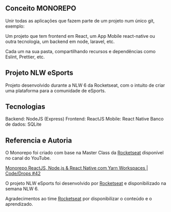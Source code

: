 ## Conceito MONOREPO

Unir todas as aplicações que fazem parte de um projeto num único git, exemplo:

Um projeto que tem frontend em React, um App Mobile react-native ou outra tecnologia, um backend em node, laravel,
etc.

Cada um na sua pasta, compartilhando recursos e dependências como Eslint, Prettier, etc.

## Projeto NLW eSports

Projeto desenvolvido durante a NLW 6 da Rocketseat, com o intuito de criar uma plataforma para a comunidade de eSports.

## Tecnologias

Backend: NodeJS (Express)
Frontend: ReactJS
Mobile: React Native
Banco de dados: SQLite

## Referencia e Autoria

O Monorepo foi criado com base na Master Class da [Rocketseat](https://rocketseat.com.br) disponível no canal do
YouTube.

[Monorepo ReactJS, Node.js & React Native com Yarn Workspaces | Code/Drops #42](https://www.youtube.com/watch?v=k5TkBcUTJus)

O projeto NLW eSports foi desenvolvido por [Rocketseat](https://rocketseat.com.br) e disponibilizado na semana NLW 6.

Agradecimentos ao time [Rocketseat](https://rocketseat.com.br) por disponibilizar o conteúdo e o aprendizado.

